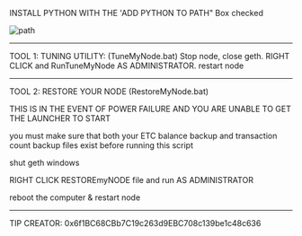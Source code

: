 INSTALL PYTHON WITH THE 'ADD PYTHON TO PATH" Box checked

![path](https://github.com/Phoenix1969/ETCPOW-Tools/assets/18568844/cb4bf589-cd26-4358-95aa-43663f3597f7)
______________________________
TOOL 1: TUNING UTILITY: (TuneMyNode.bat)
Stop node, close geth.
RIGHT CLICK and RunTuneMyNode AS ADMINISTRATOR.
restart node

_____________________________________________

TOOL 2: RESTORE YOUR NODE (RestoreMyNode.bat)

THIS IS IN THE EVENT OF POWER FAILURE AND YOU ARE UNABLE TO GET THE LAUNCHER TO START

you must make sure that both your ETC balance backup and transaction count backup files exist before running this script

shut geth windows

RIGHT CLICK RESTOREmyNODE file and run AS ADMINISTRATOR

reboot the computer & restart node
______________________________________________

TIP CREATOR: 0x6f1BC68CBb7C19c263d9EBC708c139be1c48c636
